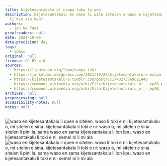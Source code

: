 ```yaml
---
title: kijetesantakalu o! nanpa luka tu wan
description: kijetesantakalu en waso li wile sitelen e waso e kijetesantakalu. ona
  li ken ala ken?
authors:
  - jan Ke Tami
proofreaders: null
date: 2021-10-06
date-precision: day
tags:
  - comic
original: null
license: CC-BY 4.0
sources:
  - https://liputenpo.org/lipu/nanpa-toki
  - https://janketami.wordpress.com/2021/10/23/kijetesantakalu-o-nanpa-luka-tu-wan/
  - https://kijetesantakalu-o.tumblr.com/post/671740273769021440
  - https://commons.wikimedia.org/wiki/File:Kijetesantakalu_o!_-_ep08.png
  - https://commons.wikimedia.org/wiki/File:Kijetesantakalu_o!_-_ep08_(sitelen_pona).png
archives: null
preprocessing: null
accessibility-notes: null
notes: null
---
```


![waso en kijetesantakalu li open e sitelen. waso li toki e ni: kijetesantakalu o, mi sitelen e sina. kijetesantakalu li toki e ni: waso o, mi sitelen e sina. sitelen li pini la, sama waso en  sama kijetesantakalu li lon lipu. waso en kijetesantakalu li toki e ni: seme! ni li mi ala](https://upload.wikimedia.org/wikipedia/commons/2/2b/Kijetesantakalu_o%21_-_ep08.png)  
![waso en kijetesantakalu li open e sitelen. waso li toki e ni: kijetesantakalu o, mi sitelen e sina. kijetesantakalu li toki e ni: waso o, mi sitelen e sina. sitelen li pini la, sama waso en  sama kijetesantakalu li lon lipu. waso en kijetesantakalu li toki e ni: seme! ni li mi ala](https://upload.wikimedia.org/wikipedia/commons/6/6c/Kijetesantakalu_o%21_-_ep08_%28sitelen_pona%29.png)
